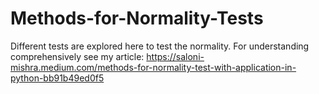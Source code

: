 # Methods-for-Normality-Tests

Different tests are explored here to test the normality. For understanding comprehensively
see my article: https://saloni-mishra.medium.com/methods-for-normality-test-with-application-in-python-bb91b49ed0f5
